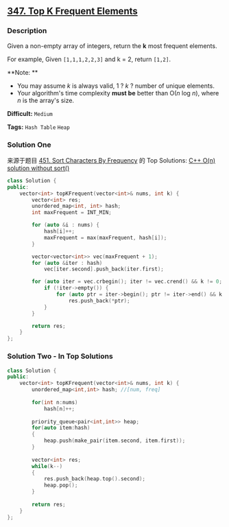 ## [347. Top K Frequent Elements](https://leetcode.com/problems/top-k-frequent-elements/description/)

### Description

Given a non-empty array of integers, return the **k** most frequent elements.

For example,
Given `[1,1,1,2,2,3]` and k = 2, return `[1,2]`.

**Note: **

- You may assume *k* is always valid, 1 ? *k* ? number of unique elements.
- Your algorithm's time complexity **must be** better than O(*n* log *n*), where *n* is the array's size.





**Difficult:** `Medium`

**Tags:** `Hash Table` `Heap`



### Solution One

来源于题目 [451. Sort Characters By Frequency](https://leetcode.com/problems/sort-characters-by-frequency/discuss/) 的 Top Solutions: [C++ O(n) solution without sort()](https://discuss.leetcode.com/topic/66045/c-o-n-solution-without-sort)

```c++
class Solution {
public:
    vector<int> topKFrequent(vector<int>& nums, int k) {
        vector<int> res;
        unordered_map<int, int> hash;
        int maxFrequent = INT_MIN;

        for (auto &i : nums) {
            hash[i]++;
            maxFrequent = max(maxFrequent, hash[i]);
        }

        vector<vector<int>> vec(maxFrequent + 1);
        for (auto &iter : hash)
            vec[iter.second].push_back(iter.first);

        for (auto iter = vec.crbegin(); iter != vec.crend() && k != 0; iter++) {
            if (!iter->empty()) {
                for (auto ptr = iter->begin(); ptr != iter->end() && k != 0; ptr++, k--)
                    res.push_back(*ptr);
            }
        }

        return res;
    }
};
```



### Solution Two - In Top Solutions

```c++
class Solution {
public:
    vector<int> topKFrequent(vector<int>& nums, int k) {
        unordered_map<int,int> hash; //[num, freq]
        
        for(int n:nums)
            hash[n]++;
        
        priority_queue<pair<int,int>> heap;
        for(auto item:hash)
        {
            heap.push(make_pair(item.second, item.first));
        }
        
        vector<int> res;
        while(k--)
        {
            res.push_back(heap.top().second);
            heap.pop();
        }
        
        return res;
    }
};
```



